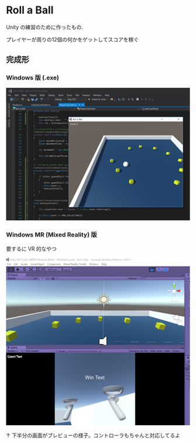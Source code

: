 # Roll a Ball

Unity の練習のために作ったもの.

プレイヤーが周りの12個の何かをゲットしてスコアを稼ぐ

## 完成形

### Windows 版 (.exe)

![](Images_for_ReadmeMd/screenShotForWindowsApp.png)

### Windows MR (Mixed Reality) 版 

要するに VR 的なやつ

![](Images_for_ReadmeMd/screenShotForMR.png)

↑ 下半分の画面がプレビューの様子。コントローラもちゃんと対応してるよ
